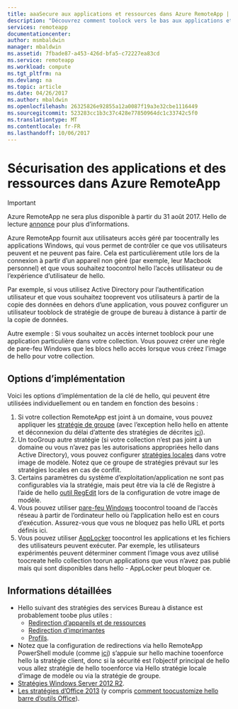 ```yaml
---
title: aaaSecure aux applications et ressources dans Azure RemoteApp | Documents Microsoft
description: "Découvrez comment toolock vers le bas aux applications et ressources dans Azure RemoteApp"
services: remoteapp
documentationcenter: 
author: msmbaldwin
manager: mbaldwin
ms.assetid: 7fbade87-a453-426d-bfa5-c72227ea83cd
ms.service: remoteapp
ms.workload: compute
ms.tgt_pltfrm: na
ms.devlang: na
ms.topic: article
ms.date: 04/26/2017
ms.author: mbaldwin
ms.openlocfilehash: 26325826e92855a12a0087f19a3e32cbe1116449
ms.sourcegitcommit: 523283cc1b3c37c428e77850964dc1c33742c5f0
ms.translationtype: MT
ms.contentlocale: fr-FR
ms.lasthandoff: 10/06/2017
---
```

# <a name="secure-apps-and-resources-in-azure-remoteapp"></a>Sécurisation des applications et des ressources dans Azure RemoteApp
> [!IMPORTANT]
> Azure RemoteApp ne sera plus disponible à partir du 31 août 2017. Hello de lecture [annonce](https://go.microsoft.com/fwlink/?linkid=821148) pour plus d’informations.
> 
> 

Azure RemoteApp fournit aux utilisateurs accès géré par toocentrally les applications Windows, qui vous permet de contrôler ce que vos utilisateurs peuvent et ne peuvent pas faire.  Cela est particulièrement utile lors de la connexion à partir d’un appareil non géré (par exemple, leur Macbook personnel) et que vous souhaitez toocontrol hello l’accès utilisateur ou de l’expérience d’utilisateur de hello.

Par exemple, si vous utilisez Active Directory pour l’authentification utilisateur et que vous souhaitez tooprevent vos utilisateurs à partir de la copie des données en dehors d’une application, vous pouvez configurer un utilisateur tooblock de stratégie de groupe de bureau à distance à partir de la copie de données.

Autre exemple : Si vous souhaitez un accès internet tooblock pour une application particulière dans votre collection. Vous pouvez créer une règle de pare-feu Windows que les blocs hello accès lorsque vous créez l’image de hello pour votre collection.

## <a name="implementation-options"></a>Options d’implémentation
  Voici les options d’implémentation de la clé de hello, qui peuvent être utilisées individuellement ou en tandem en fonction des besoins :

1. Si votre collection RemoteApp est joint à un domaine, vous pouvez appliquer les [stratégie de groupe](https://technet.microsoft.com/library/cc725828.aspx) (avec l’exception hello hello en attente et déconnexion du délai d’attente des stratégies de décrites [ici](../azure-subscription-service-limits.md)).
2. Un tooGroup autre stratégie (si votre collection n’est pas joint à un domaine ou vous n’avez pas les autorisations appropriées hello dans Active Directory), vous pouvez configurer [stratégies locales](https://technet.microsoft.com/library/cc775702.aspx) dans votre image de modèle.  Notez que ce groupe de stratégies prévaut sur les stratégies locales en cas de conflit.
3. Certains paramètres du système d’exploitation/application ne sont pas configurables via la stratégie, mais peut être via la clé de Registre à l’aide de hello [outil RegEdit](remoteapp-hybridtrouble.md) lors de la configuration de votre image de modèle.
4. Vous pouvez utiliser [pare-feu Windows](http://windows.microsoft.com/en-US/windows-8/Windows-Firewall-from-start-to-finish) toocontrol tooand de l’accès réseau à partir de l’ordinateur hello où l’application hello est en cours d’exécution. Assurez-vous que vous ne bloquez pas hello URL et ports définis ici.
5. Vous pouvez utiliser [AppLocker](https://technet.microsoft.com/library/hh831440.aspx) toocontrol les applications et les fichiers des utilisateurs peuvent exécuter. Par exemple, les utilisateurs expérimentés peuvent déterminer comment l’image vous avez utilisé toocreate hello collection toorun applications que vous n’avez pas publié mais qui sont disponibles dans hello - AppLocker peut bloquer ce.

## <a name="detailed-information"></a>Informations détaillées
* Hello suivant des stratégies des services Bureau à distance est probablement toobe plus utiles :
  * [Redirection d’appareils et de ressources](https://technet.microsoft.com/library/ee791794.aspx)
  * [Redirection d’imprimantes](https://technet.microsoft.com/library/ee791784.aspx)
  * [Profils](https://technet.microsoft.com/library/ee791865.aspx).
* Notez que la configuration de redirections via hello RemoteApp PowerShell module (comme [ici](remoteapp-redirection.md)) s’appuie sur hello machine tooenforce hello la stratégie client, donc si la sécurité est l’objectif principal de hello vous allez stratégie de hello tooenforce via Hello stratégie locale d’image de modèle ou via la stratégie de groupe.
* [Stratégies Windows Server 2012 R2](https://technet.microsoft.com/library/hh831791.aspx).
* [Les stratégies d’Office 2013](https://technet.microsoft.com/library/cc178969.aspx) (y compris [comment toocustomize hello barre d’outils Office](https://technet.microsoft.com/library/cc179143.aspx)).

